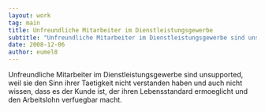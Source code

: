 ```yaml
---
layout: work
tag: main
title: Unfreundliche Mitarbeiter im Dienstleistungsgewerbe
subtitle: "Unfreundliche Mitarbeiter im Dienstleistungsgewerbe sind unsupported, weil sie den Sinn ihrer Taetigkeit nicht verstanden haben und auch nicht wissen, dass es der Kunde ist, der ihren Lebensstandard ermoeglicht und den Arbeitslohn verfuegbar macht."
date: 2008-12-06
author: eumel8
---
```


Unfreundliche Mitarbeiter im Dienstleistungsgewerbe sind unsupported, weil sie den Sinn ihrer Taetigkeit nicht verstanden haben und auch nicht wissen, dass es der Kunde ist, der ihren Lebensstandard ermoeglicht und den Arbeitslohn verfuegbar macht.
